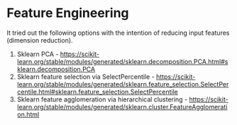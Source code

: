 # Feature Engineering
It tried out the following options with the intention of reducing input features (dimension reduction).

1. Sklearn PCA - https://scikit-learn.org/stable/modules/generated/sklearn.decomposition.PCA.html#sklearn.decomposition.PCA
2. Sklearn feature selection via SelectPercentile - https://scikit-learn.org/stable/modules/generated/sklearn.feature_selection.SelectPercentile.html#sklearn.feature_selection.SelectPercentile
3. Sklearn feature agglomeration via hierarchical clustering - https://scikit-learn.org/stable/modules/generated/sklearn.cluster.FeatureAgglomeration.html
